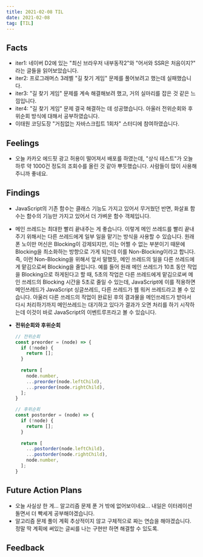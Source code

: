```yaml
---
title: 2021-02-08 TIL
date: 2021-02-08
tag: [TIL]
---
```


## Facts

- iter1: 네이버 D2에 있는 "최신 브라우저 내부동작2"와 "어서와 SSR은 처음이지?" 라는 글들을 읽어보았습니다.
- iter2: 프로그래머스 3레벨 "길 찾기 게임" 문제를 풀어보려고 했는데 실패했습니다.
- iter3: "길 찾기 게임" 문제를 계속 해결해보려 했고, 거의 실마리를 잡은 것 같은 느낌입니다.
- iter4: "길 찾기 게임" 문제 결국 해결하는 데 성공했습니다. 아울러 전위순회와 후위순회 방식에 대해서 공부하였습니다.
- 이태원 코딩도장 "거침없는 자바스크립트 1회차" 스터디에 참여하였습니다.

## Feelings

- 오늘 카카오 에드핏 광고 허용이 떨어져서 배포를 하였는데, "상식 테스트"가 오늘 하루 약 1000건 정도의 조회수를 올린 것 같아 뿌듯했습니다. 사람들이 많이 사용해주니까 좋네요.

## Findings

- JavaScript의 기존 함수는 클래스 기능도 가지고 있어서 무거웠던 반면, 화살표 함수는 함수의 기능만 가지고 있어서 더 가벼운 함수 객체입니다.
- 메인 쓰레드는 최대한 빨리 끝내주는 게 좋습니다. 이렇게 메인 쓰레드를 빨리 끝내주기 위해서는 다른 쓰레드에게 일부 일을 맡기는 방식을 사용할 수 있습니다. 원래 폰 노이만 머신은 Blocking이 강제되지만, 이는 어쩔 수 없는 부분이기 때문에 Blocking을 최소화하는 방향으로 가게 되는데 이를 Non-Blocking이라고 합니다. 즉, 이런 Non-Blocking을 위해서 앞서 말했듯, 메인 쓰레드의 일을 다른 쓰레드에게 맡김으로써 Blocking을 줄입니다. 예를 들어 원래 메인 쓰레드가 10초 동안 작업을 Blocking으로 하게된다고 할 때, 5초의 작업은 다른 쓰레드에게 맡김으로써 메인 쓰레드의 Blocking 시간을 5초로 줄일 수 있는데, JavaScript에 이를 적용하면 메인쓰레드가 JavaScript 싱글쓰레드, 다른 쓰레드가 웹 워커 쓰레드라고 볼 수 있습니다. 아울러 다른 쓰레드의 작업이 완료된 후의 결과물을 메인쓰레드가 받아서 다시 처리하기까지 메인쓰레드는 대기하고 있다가 결과가 오면 처리를 하기 시작하는데 이것이 바로 JavaScript의 이벤트루프라고 볼 수 있습니다.

- **전위순회와 후위순회**  

    ```js
    // 전위순회
    const preorder = (node) => {
      if (!node) {
        return [];
      }
      
      return [
        node.number,
        ...preorder(node.leftChild),
        ...preorder(node.rightChild),
      ];
    }

    // 후위순회
    const postorder = (node) => {
      if (!node) {
        return [];
      }
      
      return [
        ...postorder(node.leftChild),
        ...postorder(node.rightChild),
        node.number,
      ];
    }
    ```

## Future Action Plans

- 오늘 사실상 한 게... 알고리즘 문제 푼 거 밖에 없어보이네요... 내일은 이터레이션 돌면서 더 빡세게 공부해야겠습니다.
- 알고리즘 문제 풀이 계획 추상적이지 않고 구체적으로 짜는 연습을 해야겠습니다. 정말 딱 계획에 써있는 글씨를 나는 구현만 하면 해결할 수 있도록.

## Feedback

